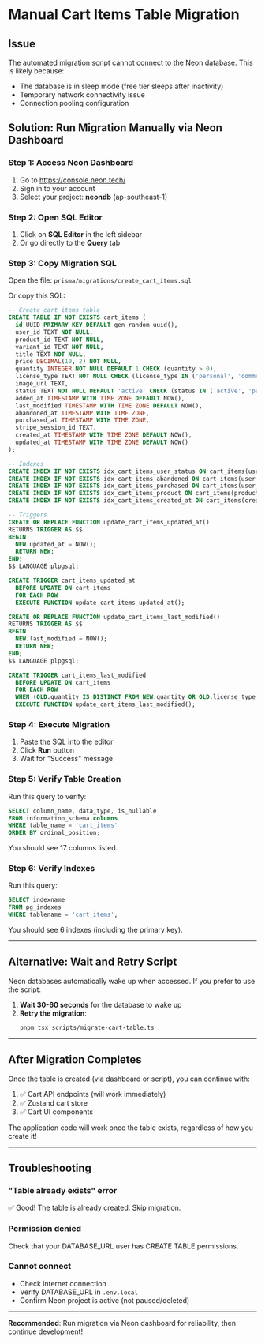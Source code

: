# Manual Cart Items Table Migration

## Issue
The automated migration script cannot connect to the Neon database. This is likely because:
- The database is in sleep mode (free tier sleeps after inactivity)
- Temporary network connectivity issue
- Connection pooling configuration

## Solution: Run Migration Manually via Neon Dashboard

### Step 1: Access Neon Dashboard
1. Go to https://console.neon.tech/
2. Sign in to your account
3. Select your project: **neondb** (ap-southeast-1)

### Step 2: Open SQL Editor
1. Click on **SQL Editor** in the left sidebar
2. Or go directly to the **Query** tab

### Step 3: Copy Migration SQL
Open the file: `prisma/migrations/create_cart_items.sql`

Or copy this SQL:

```sql
-- Create cart_items table
CREATE TABLE IF NOT EXISTS cart_items (
  id UUID PRIMARY KEY DEFAULT gen_random_uuid(),
  user_id TEXT NOT NULL,
  product_id TEXT NOT NULL,
  variant_id TEXT NOT NULL,
  title TEXT NOT NULL,
  price DECIMAL(10, 2) NOT NULL,
  quantity INTEGER NOT NULL DEFAULT 1 CHECK (quantity > 0),
  license_type TEXT NOT NULL CHECK (license_type IN ('personal', 'commercial')),
  image_url TEXT,
  status TEXT NOT NULL DEFAULT 'active' CHECK (status IN ('active', 'purchased', 'abandoned')),
  added_at TIMESTAMP WITH TIME ZONE DEFAULT NOW(),
  last_modified TIMESTAMP WITH TIME ZONE DEFAULT NOW(),
  abandoned_at TIMESTAMP WITH TIME ZONE,
  purchased_at TIMESTAMP WITH TIME ZONE,
  stripe_session_id TEXT,
  created_at TIMESTAMP WITH TIME ZONE DEFAULT NOW(),
  updated_at TIMESTAMP WITH TIME ZONE DEFAULT NOW()
);

-- Indexes
CREATE INDEX IF NOT EXISTS idx_cart_items_user_status ON cart_items(user_id, status) WHERE status = 'active';
CREATE INDEX IF NOT EXISTS idx_cart_items_abandoned ON cart_items(user_id, abandoned_at) WHERE status = 'abandoned';
CREATE INDEX IF NOT EXISTS idx_cart_items_purchased ON cart_items(user_id, purchased_at) WHERE status = 'purchased';
CREATE INDEX IF NOT EXISTS idx_cart_items_product ON cart_items(product_id, variant_id);
CREATE INDEX IF NOT EXISTS idx_cart_items_created_at ON cart_items(created_at DESC);

-- Triggers
CREATE OR REPLACE FUNCTION update_cart_items_updated_at()
RETURNS TRIGGER AS $$
BEGIN
  NEW.updated_at = NOW();
  RETURN NEW;
END;
$$ LANGUAGE plpgsql;

CREATE TRIGGER cart_items_updated_at
  BEFORE UPDATE ON cart_items
  FOR EACH ROW
  EXECUTE FUNCTION update_cart_items_updated_at();

CREATE OR REPLACE FUNCTION update_cart_items_last_modified()
RETURNS TRIGGER AS $$
BEGIN
  NEW.last_modified = NOW();
  RETURN NEW;
END;
$$ LANGUAGE plpgsql;

CREATE TRIGGER cart_items_last_modified
  BEFORE UPDATE ON cart_items
  FOR EACH ROW
  WHEN (OLD.quantity IS DISTINCT FROM NEW.quantity OR OLD.license_type IS DISTINCT FROM NEW.license_type)
  EXECUTE FUNCTION update_cart_items_last_modified();
```

### Step 4: Execute Migration
1. Paste the SQL into the editor
2. Click **Run** button
3. Wait for "Success" message

### Step 5: Verify Table Creation
Run this query to verify:

```sql
SELECT column_name, data_type, is_nullable
FROM information_schema.columns
WHERE table_name = 'cart_items'
ORDER BY ordinal_position;
```

You should see 17 columns listed.

### Step 6: Verify Indexes
Run this query:

```sql
SELECT indexname
FROM pg_indexes
WHERE tablename = 'cart_items';
```

You should see 6 indexes (including the primary key).

---

## Alternative: Wait and Retry Script

Neon databases automatically wake up when accessed. If you prefer to use the script:

1. **Wait 30-60 seconds** for the database to wake up
2. **Retry the migration**:
   ```bash
   pnpm tsx scripts/migrate-cart-table.ts
   ```

---

## After Migration Completes

Once the table is created (via dashboard or script), you can continue with:

1. ✅ Cart API endpoints (will work immediately)
2. ✅ Zustand cart store
3. ✅ Cart UI components

The application code will work once the table exists, regardless of how you create it!

---

## Troubleshooting

### "Table already exists" error
✅ Good! The table is already created. Skip migration.

### Permission denied
Check that your DATABASE_URL user has CREATE TABLE permissions.

### Cannot connect
- Check internet connection
- Verify DATABASE_URL in `.env.local`
- Confirm Neon project is active (not paused/deleted)

---

**Recommended**: Run migration via Neon dashboard for reliability, then continue development!
